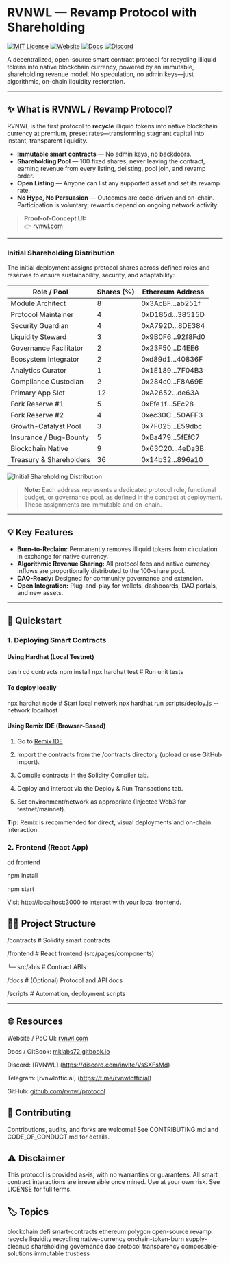 # RVNWL — Revamp Protocol with Shareholding

[![MIT License](https://img.shields.io/badge/license-MIT-blue.svg)](LICENSE)
[![Website](https://img.shields.io/badge/site-rvnwl.com-blue)](https://rvnwl.com)
[![Docs](https://img.shields.io/badge/docs-GitBook-informational)](https://docs.rvnwl.com/)
[![Discord](https://img.shields.io/discord/yourid?label=discord)](https://discord.gg/VsSXFsMd)


A decentralized, open-source smart contract protocol for recycling illiquid tokens into native blockchain currency, powered by an immutable, shareholding revenue model. No speculation, no admin keys—just algorithmic, on-chain liquidity restoration.

---

## ✨ What is RVNWL / Revamp Protocol?

RVNWL is the first protocol to **recycle** illiquid tokens into native blockchain currency at premium, preset rates—transforming stagnant capital into instant, transparent liquidity.

- **Immutable smart contracts** — No admin keys, no backdoors.
- **Shareholding Pool** — 100 fixed shares, never leaving the contract, earning revenue from every listing, delisting, pool join, and revamp order.
- **Open Listing** — Anyone can list any supported asset and set its revamp rate.
- **No Hype, No Persuasion** — Outcomes are code-driven and on-chain. Participation is voluntary; rewards depend on ongoing network activity.

> **Proof-of-Concept UI:**  
> 👉 [rvnwl.com](https://rvnwl.com)

---

### Initial Shareholding Distribution

The initial deployment assigns protocol shares across defined roles and reserves to ensure sustainability, security, and adaptability:

| Role / Pool                | Shares (%) | Ethereum Address      |
|----------------------------|------------|----------------------|
| Module Architect           | 8          | 0x3AcBF...ab251f     |
| Protocol Maintainer        | 4          | 0xD185d...38515D     |
| Security Guardian          | 4          | 0xA792D...8DE384     |
| Liquidity Steward          | 3          | 0x9B0F6...92f8Fd0    |
| Governance Facilitator     | 2          | 0x23F50...D4EE6      |
| Ecosystem Integrator       | 2          | 0xd89d1...40836F     |
| Analytics Curator          | 1          | 0x1E189...7F04B3     |
| Compliance Custodian       | 2          | 0x284c0...F8A69E     |
| Primary App Slot           | 12         | 0xA2652...de63A      |
| Fork Reserve #1            | 5          | 0xEfe1f...5Ec28      |
| Fork Reserve #2            | 4          | 0xec30C...50AFF3     |
| Growth-Catalyst Pool       | 3          | 0x7F025...E59dbc     |
| Insurance / Bug-Bounty     | 5          | 0xBa479...5fEfC7     |
| Blockchain Native          | 9          | 0x63C20...4eDa3B     |
| Treasury & Shareholders    | 36         | 0x14b32...896a10     |

![Initial Shareholding Distribution](./assets/shareholding-distribution.png)

> **Note:** Each address represents a dedicated protocol role, functional budget, or governance pool, as defined in the contract at deployment. These assignments are immutable and on-chain.

---

## 💡 Key Features

- **Burn-to-Reclaim:** Permanently removes illiquid tokens from circulation in exchange for native currency.
- **Algorithmic Revenue Sharing:** All protocol fees and native currency inflows are proportionally distributed to the 100-share pool.
- **DAO-Ready:** Designed for community governance and extension.
- **Open Integration:** Plug-and-play for wallets, dashboards, DAO portals, and new assets.

---

## 🚀 Quickstart

### 1. Deploying Smart Contracts

#### Using Hardhat (Local Testnet)

bash
cd contracts
npm install
npx hardhat test      # Run unit tests

#### To deploy locally
npx hardhat node      # Start local network
npx hardhat run scripts/deploy.js --network localhost

#### Using Remix IDE (Browser-Based)
1. Go to [Remix IDE](https://remix.ethereum.org/)

2. Import the contracts from the /contracts directory (upload or use GitHub import).

3. Compile contracts in the Solidity Compiler tab.

4. Deploy and interact via the Deploy & Run Transactions tab.

5. Set environment/network as appropriate (Injected Web3 for testnet/mainnet).

**Tip:** Remix is recommended for direct, visual deployments and on-chain interaction.

### 2. Frontend (React App)
cd frontend

npm install

npm start

Visit http://localhost:3000 to interact with your local frontend.

## 🧑‍💻 **Project Structure**

/contracts         # Solidity smart contracts

/frontend          # React frontend (src/pages/components)

  └─ src/abis      # Contract ABIs

/docs              # (Optional) Protocol and API docs

/scripts           # Automation, deployment scripts


---

## 🌐 **Resources**

Website / PoC UI: [rvnwl.com](https://rvnwl.com/revamp)

Docs / GitBook: [mklabs72.gitbook.io](https://mklabs72.gitbook.io)

Discord: [RVNWL] (https://discord.com/invite/VsSXFsMd)

Telegram: [rvnwlofficial] (https://t.me/rvnwlofficial)

GitHub: [github.com/rvnwl/protocol](https://github.com/MKLabs72/revamp)

## 🤝 **Contributing**

Contributions, audits, and forks are welcome!
See CONTRIBUTING.md and CODE_OF_CONDUCT.md for details.

## ⚠️ **Disclaimer**

This protocol is provided as-is, with no warranties or guarantees. All smart contract interactions are irreversible once mined. Use at your own risk. See LICENSE for full terms.

## 🏷️ **Topics**

blockchain defi smart-contracts ethereum polygon open-source revamp recycle liquidity recycling native-currency onchain-token-burn supply-cleanup shareholding governance dao protocol transparency composable-solutions immutable trustless